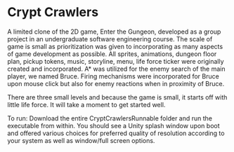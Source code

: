 # Crypt Crawlers

A limited clone of the 2D game, Enter the Gungeon, developed as a group project in an undergraduate software engineering course.  The scale of game is small as prioritization was given to incorporating as many aspects of game development as possible.  All sprites, animations, dungeon floor plan, pickup tokens, music, storyline, menu, life force ticker were originally created and incorporated.  A* was utilized for the enemy search of the main player, we named Bruce.  Firing mechanisms were incorporated for Bruce upon mouse click but also for enemy reactions when in proximity of Bruce.

There are three small levels and because the game is small, it starts off with little life force.  It will take a moment to get started well.  

To run: 
Download the entire CryptCrawlersRunnable folder and run the executable from within.  You should see a Unity splash window upon boot and offered various choices for preferred quality of resolution according to your system as well as window/full screen options.


